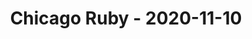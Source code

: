 ---
layout: post
title: Chicago Ruby - 2020-11-10
datetime: '2020-11-10T18:00:00-06:00'
name: Chicago Ruby
external_url: https://www.meetup.com/ChicagoRuby/events/blqqcqybcpbfb/
online_event: true
year_month: 2020-11
---